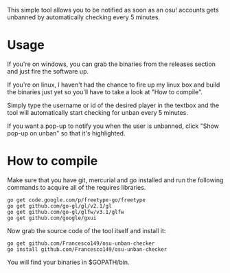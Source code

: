 This simple tool allows you to be notified as soon as an osu! accounts gets unbanned by automatically checking every 5 minutes.

Usage
============
If you're on windows, you can grab the binaries from the releases section and just fire the software up.

If you're on linux, I haven't had the chance to fire up my linux box and build the binaries just yet so you'll have to take a look at "How to compile".

Simply type the username or id of the desired player in the textbox and the tool will automatically start checking for unban every 5 minutes.

If you want a pop-up to notify you when the user is unbanned, click "Show pop-up on unban" so that it's highlighted.


How to compile
============
Make sure that you have git, mercurial and go installed and run the following commands to acquire all of the requires libraries.

	go get code.google.com/p/freetype-go/freetype
	go get github.com/go-gl/gl/v2.1/gl
	go get github.com/go-gl/glfw/v3.1/glfw
	go get github.com/google/gxui

Now grab the source code of the tool itself and install it:

	go get github.com/Francesco149/osu-unban-checker
	go install github.com/Francesco149/osu-unban-checker
	
You will find your binaries in $GOPATH/bin.